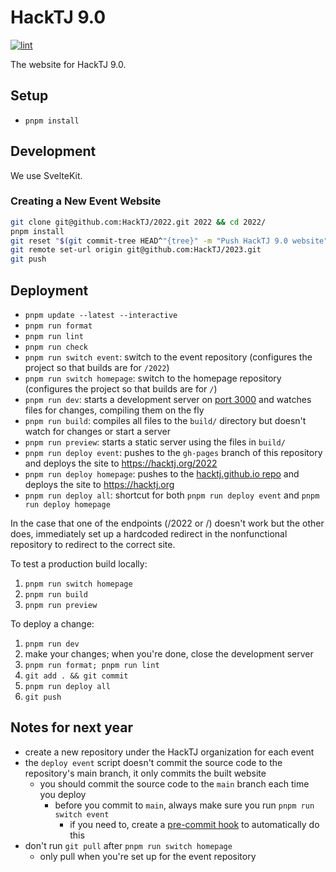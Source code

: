 # HackTJ 9.0

[![lint](https://github.com/HackTJ/2022/workflows/lint/badge.svg?event=push)](https://github.com/HackTJ/2022/actions?query=workflow%3Alint)

The website for HackTJ 9.0.

## Setup

- `pnpm install`

## Development

We use SvelteKit.

### Creating a New Event Website

```sh
git clone git@github.com:HackTJ/2022.git 2022 && cd 2022/
pnpm install
git reset "$(git commit-tree HEAD^"{tree}" -m "Push HackTJ 9.0 website" -m "$(pnpm run git-history-coauthors)")"  # squash all commits into 1
git remote set-url origin git@github.com:HackTJ/2023.git
git push
```

## Deployment

- `pnpm update --latest --interactive`
- `pnpm run format`
- `pnpm run lint`
- `pnpm run check`
- `pnpm run switch event`: switch to the event repository (configures the project so that builds are for `/2022`)
- `pnpm run switch homepage`: switch to the homepage repository (configures the project so that builds are for `/`)
- `pnpm run dev`: starts a development server on [port 3000](localhost:3000) and watches files for changes, compiling them on the fly
- `pnpm run build`: compiles all files to the `build/` directory but doesn't watch for changes or start a server
- `pnpm run preview`: starts a static server using the files in `build/`
- `pnpm run deploy event`: pushes to the `gh-pages` branch of this repository and deploys the site to <https://hacktj.org/2022>
- `pnpm run deploy homepage`: pushes to the [hacktj.github.io repo](https://github.com/HackTJ/hacktj.github.io) and deploys the site to <https://hacktj.org>
- `pnpm run deploy all`: shortcut for both `pnpm run deploy event` and `pnpm run deploy homepage`

In the case that one of the endpoints (/2022 or /) doesn't work but the other does, immediately set up a hardcoded redirect in the nonfunctional repository to redirect to the correct site.

To test a production build locally:

1.  `pnpm run switch homepage`
2.  `pnpm run build`
3.  `pnpm run preview`

To deploy a change:

1.  `pnpm run dev`
2.  make your changes; when you're done, close the development server
3.  `pnpm run format; pnpm run lint`
4.  `git add . && git commit`
5.  `pnpm run deploy all`
6.  `git push`

## Notes for next year

- create a new repository under the HackTJ organization for each event
- the `deploy event` script doesn't commit the source code to the repository's main branch, it only commits the built website
  - you should commit the source code to the `main` branch each time you deploy
    - before you commit to `main`, always make sure you run `pnpm run switch event`
      - if you need to, create a [pre-commit hook](https://git-scm.com/docs/githooks#_pre_commit) to automatically do this
- don't run `git pull` after `pnpm run switch homepage`
  - only pull when you're set up for the event repository
